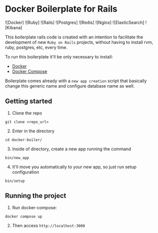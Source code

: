 # Docker Boilerplate for Rails

![Docker]
![Ruby]
![Rails]
![Postgres]
![Redis]
![Nginx]
![ElasticSearch]
![Kibana]

This boilerplate rails code is created with an intention to facilitate the development of new `Ruby on Rails` projects, without having to install rvm, ruby, postgres, etc, every time.

To run this boilerplate it'll be only necessary to install:

- [Docker](https://docs.docker.com/engine/install/)
- [Docker Compose](https://docs.docker.com/compose/install/)

Boilerplate comes already with a `new app creation` script that basically change this generic name and configure database name as well.

## Getting started

1. Clone the repo
```
git clone <repo_url>
```

2. Enter in the directory
```
cd docker-boiler/
```

3. Inside of directory, create a new app running the command
```
bin/new_app
```

4. It'll move you automatically to your new app, so just run setup configuration
```
bin/setup
```

## Running the project

1. Run docker-compose:
```
docker compose up
```
2. Then access `http://localhost:3000`
